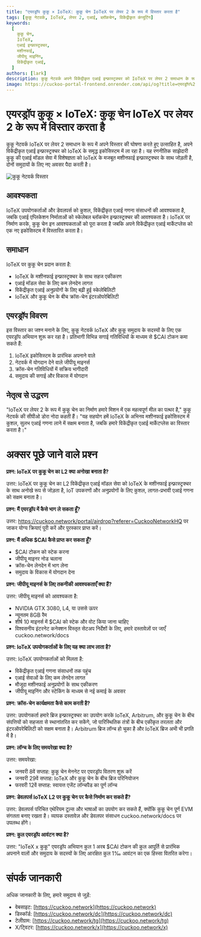 ```yaml
---
title: "एयरड्रॉप कुकू × IoTeX: कुकू चेन IoTeX पर लेयर 2 के रूप में विस्तार करता है"
tags: [कुकू नेटवर्क, IoTeX, लेयर 2, एआई, ब्लॉकचेन, विकेंद्रीकृत कंप्यूटिंग]
keywords:
  [
    कुकू चेन,
    IoTeX,
    एआई इन्फ्रास्ट्रक्चर,
    मशीनफाई,
    जीपीयू माइनिंग,
    विकेंद्रीकृत एआई,
  ]
authors: [lark]
description: कुकू नेटवर्क अपने विकेंद्रीकृत एआई इन्फ्रास्ट्रक्चर को IoTeX पर लेयर 2 समाधान के रूप में विस्तारित करता है, IoTeX के मशीनफाई इकोसिस्टम के साथ एकीकृत होकर स्केलेबल एआई गणना और क्रॉस-चेन इंटरऑपरेबिलिटी प्रदान करता है। डेवलपर्स, माइनर्स और IoTeX उपयोगकर्ताओं के लिए लाभों की खोज करें और $CAI टोकन एयरड्रॉप में भाग लेने का तरीका जानें।
image: https://cuckoo-portal-frontend.onrender.com/api/og?title=एयरड्रॉप%20कुकू%20%C3%97%20IoTeX:%20कुकू%20चेन%20IoTeX%20पर%20लेयर%202%20के%20रूप%20में%20विस्तार%20करता%20है
---
```


# एयरड्रॉप कुकू × IoTeX: कुकू चेन IoTeX पर लेयर 2 के रूप में विस्तार करता है

कुकू नेटवर्क IoTeX पर लेयर 2 समाधान के रूप में अपने विस्तार की घोषणा करते हुए उत्साहित है, अपने विकेंद्रीकृत एआई इन्फ्रास्ट्रक्चर को IoTeX के समृद्ध इकोसिस्टम में ला रहा है। यह रणनीतिक साझेदारी कुकू की एआई मॉडल सेवा में विशेषज्ञता को IoTeX के मजबूत मशीनफाई इन्फ्रास्ट्रक्चर के साथ जोड़ती है, दोनों समुदायों के लिए नए अवसर पैदा करती है।

![कुकू नेटवर्क विस्तार](https://cuckoo-portal-frontend.onrender.com/api/og?title=एयरड्रॉप%20कुकू%20%C3%97%20IoTeX:%20कुकू%20चेन%20IoTeX%20पर%20लेयर%202%20के%20रूप%20में%20विस्तार%20करता%20है)

## **आवश्यकता**

IoTeX उपयोगकर्ताओं और डेवलपर्स को कुशल, विकेंद्रीकृत एआई गणना संसाधनों की आवश्यकता है, जबकि एआई एप्लिकेशन निर्माताओं को स्केलेबल ब्लॉकचेन इन्फ्रास्ट्रक्चर की आवश्यकता है। IoTeX पर निर्माण करके, कुकू चेन इन आवश्यकताओं को पूरा करता है जबकि अपने विकेंद्रीकृत एआई मार्केटप्लेस को एक नए इकोसिस्टम में विस्तारित करता है।

## **समाधान**

IoTeX पर कुकू चेन प्रदान करता है:

- IoTeX के मशीनफाई इन्फ्रास्ट्रक्चर के साथ सहज एकीकरण
- एआई मॉडल सेवा के लिए कम लेनदेन लागत
- विकेंद्रीकृत एआई अनुप्रयोगों के लिए बढ़ी हुई स्केलेबिलिटी
- IoTeX और कुकू चेन के बीच क्रॉस-चेन इंटरऑपरेबिलिटी

## **एयरड्रॉप विवरण**

इस विस्तार का जश्न मनाने के लिए, कुकू नेटवर्क IoTeX और कुकू समुदाय के सदस्यों के लिए एक एयरड्रॉप अभियान शुरू कर रहा है। प्रतिभागी विभिन्न सगाई गतिविधियों के माध्यम से $CAI टोकन कमा सकते हैं:

1. IoTeX इकोसिस्टम के प्रारंभिक अपनाने वाले
2. नेटवर्क में योगदान देने वाले जीपीयू माइनर्स
3. क्रॉस-चेन गतिविधियों में सक्रिय भागीदारी
4. समुदाय की सगाई और विकास में योगदान

## **नेतृत्व से उद्धरण**

"IoTeX पर लेयर 2 के रूप में कुकू चेन का निर्माण हमारे मिशन में एक महत्वपूर्ण मील का पत्थर है," कुकू नेटवर्क की सीपीओ डोरा नोदा कहती हैं। "यह सहयोग हमें IoTeX के अभिनव मशीनफाई इकोसिस्टम में कुशल, सुलभ एआई गणना लाने में सक्षम बनाता है, जबकि हमारे विकेंद्रीकृत एआई मार्केटप्लेस का विस्तार करता है।"

# **अक्सर पूछे जाने वाले प्रश्न**

**प्रश्न: IoTeX पर कुकू चेन का L2 क्या अनोखा बनाता है?**

उत्तर: IoTeX पर कुकू चेन का L2 विकेंद्रीकृत एआई मॉडल सेवा को IoTeX के मशीनफाई इन्फ्रास्ट्रक्चर के साथ अनोखे रूप से जोड़ता है, IoT उपकरणों और अनुप्रयोगों के लिए कुशल, लागत-प्रभावी एआई गणना को सक्षम बनाता है।

**प्रश्न: मैं एयरड्रॉप में कैसे भाग ले सकता हूँ?**

उत्तर: https://cuckoo.network/portal/airdrop?referer=CuckooNetworkHQ पर जाकर योग्य क्रियाएं पूरी करें और पुरस्कार प्राप्त करें।

**प्रश्न: मैं अधिक $CAI कैसे प्राप्त कर सकता हूँ?**

- $CAI टोकन को स्टेक करना
- जीपीयू माइनर नोड चलाना
- क्रॉस-चेन लेनदेन में भाग लेना
- समुदाय के विकास में योगदान देना

**प्रश्न: जीपीयू माइनर्स के लिए तकनीकी आवश्यकताएँ क्या हैं?**

उत्तर: जीपीयू माइनर्स को आवश्यकता है:

- NVIDIA GTX 3080, L4, या उससे ऊपर
- न्यूनतम 8GB रैम
- शीर्ष 10 माइनर्स में $CAI को स्टेक और वोट किया जाना चाहिए
- विश्वसनीय इंटरनेट कनेक्शन विस्तृत सेटअप निर्देशों के लिए, हमारे दस्तावेज़ों पर जाएँ cuckoo.network/docs

**प्रश्न: IoTeX उपयोगकर्ताओं के लिए यह क्या लाभ लाता है?**

उत्तर: IoTeX उपयोगकर्ताओं को मिलता है:

- विकेंद्रीकृत एआई गणना संसाधनों तक पहुंच
- एआई सेवाओं के लिए कम लेनदेन लागत
- मौजूदा मशीनफाई अनुप्रयोगों के साथ एकीकरण
- जीपीयू माइनिंग और स्टेकिंग के माध्यम से नई कमाई के अवसर

**प्रश्न: क्रॉस-चेन कार्यक्षमता कैसे काम करती है?**

उत्तर: उपयोगकर्ता हमारे ब्रिज इन्फ्रास्ट्रक्चर का उपयोग करके IoTeX, Arbitrum, और कुकू चेन के बीच संपत्तियों को सहजता से स्थानांतरित कर सकेंगे, जो पारिस्थितिक तंत्रों के बीच एकीकृत तरलता और इंटरऑपरेबिलिटी को सक्षम बनाता है। Arbitrum ब्रिज लॉन्च हो चुका है और IoTeX ब्रिज अभी भी प्रगति में है।

**प्रश्न: लॉन्च के लिए समयरेखा क्या है?**

उत्तर: समयरेखा:

- जनवरी 8वें सप्ताह: कुकू चेन मेननेट पर एयरड्रॉप वितरण शुरू करें
- जनवरी 29वें सप्ताह: IoTeX और कुकू चेन के बीच ब्रिज परिनियोजन
- फरवरी 12वें सप्ताह: स्वायत्त एजेंट लॉन्चपैड का पूर्ण लॉन्च

**प्रश्न: डेवलपर्स IoTeX L2 पर कुकू चेन पर कैसे निर्माण कर सकते हैं?**

उत्तर: डेवलपर्स परिचित एथेरियम टूल्स और भाषाओं का उपयोग कर सकते हैं, क्योंकि कुकू चेन पूर्ण EVM संगतता बनाए रखता है। व्यापक दस्तावेज़ और डेवलपर संसाधन cuckoo.network/docs पर उपलब्ध होंगे।

**प्रश्न: कुल एयरड्रॉप आवंटन क्या है?**

उत्तर: "IoTeX x कुकू" एयरड्रॉप अभियान कुल 1 अरब $CAI टोकन की कुल आपूर्ति से प्रारंभिक अपनाने वालों और समुदाय के सदस्यों के लिए आरक्षित कुल 1‰ आवंटन का एक हिस्सा वितरित करेगा।

# **संपर्क जानकारी**

अधिक जानकारी के लिए, हमारे समुदाय से जुड़ें:

- वेबसाइट: [https://cuckoo.network](https://cuckoo.network)
- डिस्कॉर्ड: [https://cuckoo.network/dc](https://cuckoo.network/dc)
- टेलीग्राम: [https://cuckoo.network/tg](https://cuckoo.network/tg)
- X/ट्विटर: [https://cuckoo.network/x](https://cuckoo.network/x)
